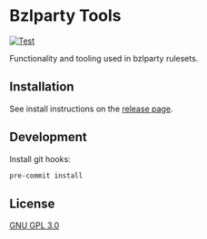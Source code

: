 # Bzlparty Tools

[![Test](https://github.com/bzlparty/tools/actions/workflows/test.yaml/badge.svg?branch=main&event=push)](https://github.com/bzlparty/tools/actions/workflows/test.yaml)

Functionality and tooling used in bzlparty rulesets.

## Installation

See install instructions on the [release page](https://github.com/bzlparty/tools/releases).

## Development

Install git hooks:

```bash
pre-commit install
```

## License

[GNU GPL 3.0](/LICENSE)
